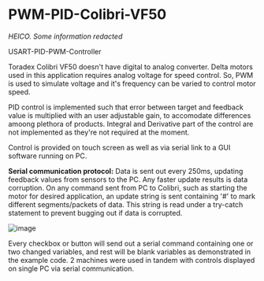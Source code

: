 # PWM-PID-Colibri-VF50

*HEICO. Some information redacted*

USART-PID-PWM-Controller

Toradex Colibri VF50 doesn't have digital to analog converter. Delta motors used in this application requires analog voltage for speed control. So, PWM is used to simulate voltage and it's frequency can be varied to control motor speed.

PID control is implemented such that error between target and feedback value is multiplied with an user adjustable gain, to accomodate differences amoong plethora of products.
Integral and Derivative part of the control are not implemented as they're not required at the moment.

Control is provided on touch screen as well as via serial link to a GUI software running on PC. 

**Serial communication protocol:**
Data is sent out every 250ms, updating feedback values from sensors to the PC. Any faster update results is data corruption. 
On any command sent from PC to Colibri, such as starting the motor for desired application, an update string is sent containing '#' to mark different segments/packets of data.
This string is read under a try-catch statement to prevent bugging out if data is corrupted.




![image](https://github.com/vikasdotvivek/PWM-PID-Colibri-VF50/assets/43683145/5f49f986-a8b3-4e3b-bf81-2f98eaddbdd4)


Every checkbox or button will send out a serial command containing one or two changed variables, and rest will be blank variables as demonstrated in the example code.
2 machines were used in tandem with controls displayed on single PC via serial communication.



